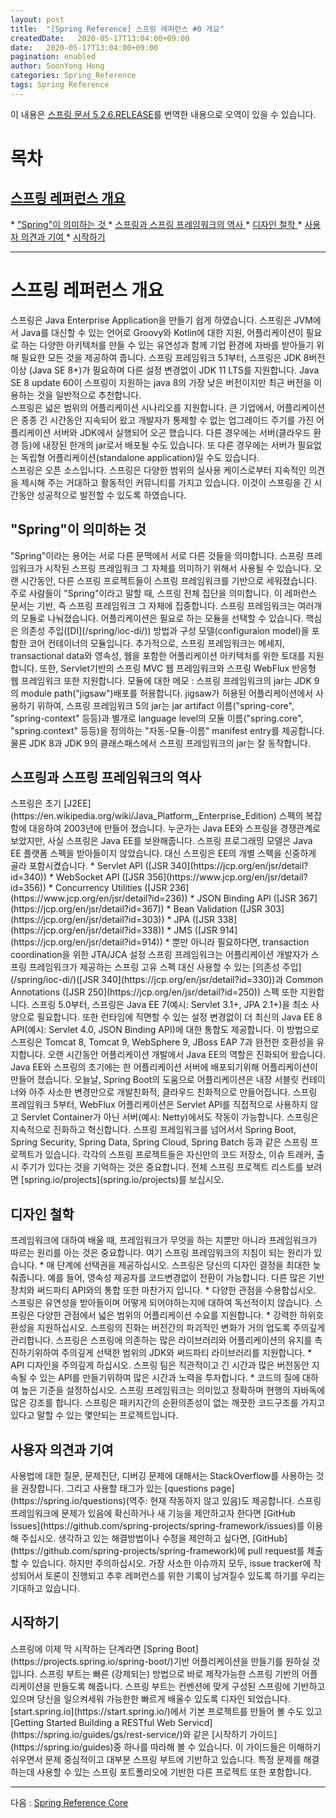 ```yaml
---
layout: post
title:  "[Spring Reference] 스프링 레퍼런스 #0 개요"
createdDate:   2020-05-17T13:04:00+09:00
date:   2020-05-17T13:04:00+09:00
pagination: enabled
author: SoonYong Hong
categories: Spring_Reference
tags: Spring Reference
---
```


이 내용은 [스프링 문서 5.2.6.RELEASE](https://docs.spring.io/spring/docs/5.2.6.RELEASE/spring-framework-reference/overview.html#overview)를 번역한 내용으로 오역이 있을 수 있습니다.

# 목차
<h2><a href="#overview"> 스프링 레퍼런스 개요 </a></h2>
* <a href="#overview-spring"> "Spring"이 의미하는 것 </a>
* <a href="#overview-history"> 스프링과 스프링 프레임워크의 역사 </a>
* <a href="#overview-history"> 디자인 철학 </a>
* <a href="#overview-history"> 사용자 의견과 기여 </a>
* <a href="#overview-getting-started"> 시작하기 </a>

---

<h1 id="overview"> 스프링 레퍼런스 개요 </h1>

스프링은 Java Enterprise Application을 만들기 쉽게 하였습니다. 스프링은 JVM에서 Java를 대신할 수 있는 언어로 Groovy와 Kotlin에 대한 지원, 어플리케이션이 필요로 하는 다양한 아키텍처를 만들 수 있는 유연성과 함께 기업 환경에 자바를 받아들기 위해 필요한 모든 것을 제공하여 줍니다. 스프링 프레임워크 5.1부터, 스프링은 JDK 8버전 이상 (Java SE 8+)가 필요하며 다른 설정 변경없이 JDK 11 LTS를 지원합니다. Java SE 8 update 60이 스프링이 지원하는 java 8의 가장 낮은 버전이지만 최근 버전을 이용하는 것을 일반적으로 추천합니다.     
스프링은 넓은 범위의 어플리케이션 시나리오를 지원합니다. 큰 기업에서, 어플리케이션은 종종 긴 시간동안 지속되어 왔고 개발자가 통제할 수 없는 업그레이드 주기를 가진 어플리케이션 서버와 JDK에서 실행되어 오곤 했습니다. 다른 경우에는 서버(클라우드 환경 등)에 내장된 한개의 jar로서 배포될 수도 있습니다. 또 다른 경우에는 서버가 필요없는 독립형 어플리케이션(standalone application)일 수도 있습니다.     
스프링은 오픈 소스입니다. 스프링은 다양한 범위의 실사용 케이스로부터 지속적인 의견을 제시해 주는 거대하고 활동적인 커뮤니티를 가지고 있습니다. 이것이 스프링을 긴 시간동안 성공적으로 발전할 수 있도록 하였습니다.
<h2 id="overview-spring"> "Spring"이 의미하는 것 </h2>
"Spring"이라는 용어는 서로 다른 문맥에서 서로 다른 것들을 의미합니다. 스프링 프레임워크가 시작된 스프링 프레임워크 그 자체를 의미하기 위해서 사용될 수 있습니다. 오랜 시간동안, 다른 스프링 프로젝트들이 스프링 프레임워크를 기반으로 세워졌습니다. 주로 사람들이 "Spring"이라고 말할 때, 스프링 전체 집단을 의미합니다. 이 레퍼런스 문서는 기반, 즉 스프링 프레임워크 그 자체에 집중합니다.     
스프링 프레임워크는 여러개의 모듈로 나눠졌습니다. 어플리케이션은 필요로 하는 모듈을 선택할 수 있습니다. 핵심은 의존성 주입([DI](/spring/ioc-di/)) 방법과 구성 모델(configuraion model)을 포함한 코어 컨테이너의 모듈입니다. 추가적으로, 스프링 프레임워크는 메세지, transactional data와 영속성, 웹을 포함한 어플리케이션 아키텍처를 위한 토대를 지원합니다. 또한, Servlet기반의 스프링 MVC 웹 프레임워크와 스프링 WebFlux 반응형 웹 프레임워크 또한 지원합니다.     
모듈에 대한 메모 : 스프링 프레임워크의 jar는 JDK 9의 module path("jigsaw")배포를 허용합니다. jigsaw가 허용된 어플리케이션에서 사용하기 위하여, 스프링 프레임워크 5의 jar는 jar artifact 이름("spring-core", "spring-context" 등등)과 별개로 language level의 모듈 이름("spring.core", "spring.context" 등등)을 정의하는 "자동-모듈-이름" manifest entry를 제공합니다. 물론 JDK 8과 JDK 9의 클래스패스에서 스프링 프레임워크의 jar는 잘 동작합니다.
<h2 id="overview-history"> 스프링과 스프링 프레임워크의 역사 </h2>
스프링은 초기 [J2EE](https://en.wikipedia.org/wiki/Java_Platform,_Enterprise_Edition) 스펙의 복잡함에 대응하여 2003년에 만들어 졌습니다. 누군가는 Java EE와 스프링을 경쟁관계로 보았지만, 사실 스프링은 Java EE를 보완해줍니다. 스프링 프로그래밍 모델은 Java EE 플랫폼 스펙을 받아들이지 않았습니다. 대신 스프링은 EE의 개별 스펙을 신중하게 골라 포함시켰습니다.
* Servlet API ([JSR 340](https://jcp.org/en/jsr/detail?id=340))
* WebSocket API ([JSR 356](https://www.jcp.org/en/jsr/detail?id=356))
* Concurrency Utilities ([JSR 236](https://www.jcp.org/en/jsr/detail?id=236))
* JSON Binding API ([JSR 367](https://jcp.org/en/jsr/detail?id=367))
* Bean Validation ([JSR 303](https://jcp.org/en/jsr/detail?id=303))
* JPA ([JSR 338](https://jcp.org/en/jsr/detail?id=338))
* JMS ([JSR 914](https://jcp.org/en/jsr/detail?id=914))
* 뿐만 아니라 필요하다면, transaction coordination을 위한  JTA/JCA 설정
스프링 프레임워크는 어플리케이션 개발자가 스프링 프레임워크가 제공하는 스프링 고유 스펙 대신 사용할 수 있는 [의존성 주입](/spring/ioc-di/)([JSR 340](https://jcp.org/en/jsr/detail?id=330))과 Common Annotations ([JSR 250](https://jcp.org/en/jsr/detail?id=250)) 스펙 또한 지원합니다.     
스프링 5.0부터, 스프링은 Java EE 7(예시: Servlet 3.1+, JPA 2.1+)을 최소 사양으로 필요합니다. 또한 런타임에 직면할 수 있는 설정 변경없이 더 최신의 Java EE 8 API(예시: Servlet 4.0, JSON Binding API)에 대한 통합도 제공합니다. 이 방법으로 스프링은 Tomcat 8, Tomcat 9, WebSphere 9, JBoss EAP 7과 완전한 호환성을 유지합니다.     
오랜 시간동안 어플리케이션 개발에서 Java EE의 역할은 진화되어 왔습니다. Java EE와 스프링의 초기에는 한 어플리케이션 서버에 배포되기위해 어플리케이션이 만들어 졌습니다. 오늘날, Spring Boot의 도움으로 어플리케이션은 내장 서블릿 컨테이너와 아주 사소한 변경만으로 개발친화적, 클라우드 친화적으로 만들어집니다. 스프링 프레임워크 5부터, WebFlux 어플리케이션은 Servlet API를 직접적으로 사용하지 않고 Servlet Container가 아닌 서버(예시: Netty)에서도 작동이 가능합니다.     
스프링은 지속적으로 진화하고 혁신합니다. 스프링 프레임워크를 넘어서서 Spring Boot, Spring Security, Spring Data, Spring Cloud, Spring Batch 등과 같은 스프링 프로젝트가 있습니다. 각각의 스프링 프로젝트들은 자신만의 코드 저장소, 이슈 트래커, 출시 주기가 있다는 것을 기억하는 것은 중요합니다. 전체 스프링 프로젝트 리스트를 보려면 [spring.io/projects](spring.io/projects)를 보십시오.
<h2 id="overview-philosophy"> 디자인 철학 </h2>
프레임워크에 대하여 배울 때, 프레임워크가 무엇을 하는 지뿐만 아니라 프레임워크가 따르는 원리를 아는 것은 중요합니다. 여기 스프링 프레임워크의 지침이 되는 원리가 있습니다.
* 매 단계에 선택권을 제공하십시오. 스프링은 당신의 디자인 결정을 최대한 늦춰줍니다. 예를 들어, 영속성 제공자를 코드변경없이 전환이 가능합니다. 다른 많은 기반 장치와 써드파티 API와의 통합 또한 마찬가지 입니다.
* 다양한 관점을 수용합십시오. 스프링은 유연성을 받아들이며 어떻게 되어야하는지에 대하여 독선적이지 않습니다. 스프링은 다양한 관점에서 넓은 범위의 어플리케이션 수요를 지원합니다.
* 강력한 하위호환성을 지원하십시오. 스프링의 진화는 버전간의 파괴적인 변화가 거의 업도록 주의깊게 관리합니다. 스프링은 스프링에 의존하는 많은 라이브러리와 어플리케이션의 유지를 촉진하기위하여 주의깊게 선택한 범위의 JDK와 써드파티 라이브러리를 지원합니다.
* API 디자인을 주의깊게 하십시오. 스프링 팀은 직관적이고 긴 시간과 많은 버전동안 지속될 수 있는 API를 만들기위하여 많은 시간과 노력을 투자합니다.
* 코드의 질에 대하여 높은 기준을 설정하십시오. 스프링 프레임워크는 의미있고 정확하며 현행의 자바독에 많은 강조를 합니다. 스프링은 패키지간의 순환의존성이 없는 깨끗한 코드구조를 가지고있다고 말할 수 있는 몇안되는 프로젝트입니다.
<h2 id="overview-feedback"> 사용자 의견과 기여 </h2>
사용법에 대한 질문, 문제진단, 디버깅 문제에 대해서는 StackOverflow를 사용하는 것을 권장합니다. 그리고 사용할 태그가 있는 [questions page](https://spring.io/questions)(역주: 현재 작동하지 않고 있음)도 제공합니다. 스프링 프레임워크에 문제가 있음에 확신하거나 새 기능을 제안하고자 한다면 [GitHub Issues](https://github.com/spring-projects/spring-framework/issues)를 이용해 주십시오.     
생각하고 있는 해결방법이나 수정을 제안하고 싶다면, [GitHub](https://github.com/spring-projects/spring-framework)에 pull request를 제출할 수 있습니다. 하지만 주의하십시오. 가장 사소한 이슈까지 모두, issue tracker에 작성되어서 토론이 진행되고 추후 레퍼런스를 위한 기록이 남겨질수 있도록 하기를 우리는 기대하고 있습니다.
<h2 id="overview-getting-started"> 시작하기 </h2>
스프링에 이제 막 시작하는 단계라면 [Spring Boot](https://projects.spring.io/spring-boot/)기반 어플리케이션을 만들기를 원하실 것입니다. 스프링 부트는 빠른 (강제되는) 방법으로 바로 제작가능한 스프링 기반의 어플리케이션을 만들도록 해줍니다. 스프링 부트는 컨벤션에 맞게 구성된 스프링에 기반하고 있으며 당신을 일으켜세워 가능한한 빠르게 배울수 있도록 디자인 되었습니다.     
[start.spring.io](https://start.spring.io/)에서 기본 프로젝트를 만들어 볼 수도 있고 [Getting Started Building a RESTful Web Servicd](https://spring.io/guides/gs/rest-service/)와 같은 [시작하기 가이드](https://spring.io/guides)중 하나를 따라해 볼 수 있습니다. 이 가이드들은 이해하기 쉬우면서 문제 중심적이고 대부분 스프링 부트에 기반하고 있습니다. 특정 문제를 해결하는데 사용할 수 있는 스프링 포트폴리오에 기반한 다른 프로젝트 또한 포함합니다.     

---

다음 : [Spring Reference Core](../spring-reference-core-1-beans)